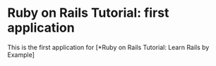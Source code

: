 # Ruby on Rails Tutorial: first application

This is the first application for 
[*Ruby on Rails Tutorial: Learn Rails by Example]
